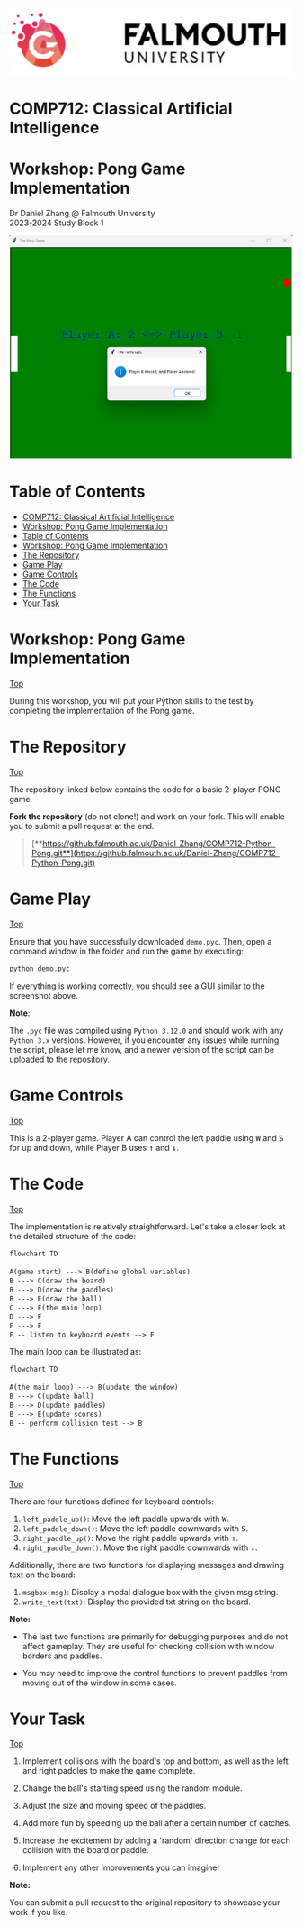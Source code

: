 ![Games Academy](../../../../Falmouth/common/ga_uni_logo.png)

# COMP712: Classical Artificial Intelligence 

# Workshop: Pong Game Implementation

Dr Daniel Zhang @ Falmouth University\
2023-2024 Study Block 1

![The Pong Game](pong_gui.png)

<div id="top"></div>

# Table of Contents
- [COMP712: Classical Artificial Intelligence](#comp712-classical-artificial-intelligence)
- [Workshop: Pong Game Implementation](#workshop-pong-game-implementation)
- [Table of Contents](#table-of-contents)
- [Workshop: Pong Game Implementation](#workshop-pong-game-implementation-1)
- [The Repository](#the-repository)
- [Game Play](#game-play)
- [Game Controls](#game-controls)
- [The Code](#the-code)
- [The Functions](#the-functions)
- [Your Task](#your-task)


# Workshop: Pong Game Implementation
<a href="#top">Top</a>

During this workshop, you will put your Python skills to the test by completing the implementation of the Pong game.

# The Repository
<a href="#top">Top</a>

The repository linked below contains the code for a basic 2-player PONG game.

**Fork the repository** (do not clone!) and work on your fork. This will enable you to submit a pull request at the end.

> [**https://github.falmouth.ac.uk/Daniel-Zhang/COMP712-Python-Pong.git**](https://github.falmouth.ac.uk/Daniel-Zhang/COMP712-Python-Pong.git)

# Game Play
<a href="#top">Top</a>

Ensure that you have successfully downloaded `demo.pyc`. Then, open a command window in the folder and run the game by executing:

```bash
python demo.pyc
```

If everything is working correctly, you should see a GUI similar to the screenshot above.

**Note**:

The `.pyc` file was compiled using `Python 3.12.0` and should work with any `Python 3.x` versions. However, if you encounter any issues while running the script, please let me know, and a newer version of the script can be uploaded to the repository.

# Game Controls
<a href="#top">Top</a>

This is a 2-player game. Player A can control the left paddle using <kbd>W</kbd> and <kbd>S</kbd> for up and down, while Player B uses <kbd>↑</kbd> and <kbd>↓</kbd>.

# The Code
<a href="#top">Top</a>

The implementation is relatively straightforward. Let's take a closer look at the detailed structure of the code:

<!-- ![Game Flow](flow1.png) -->

```mermaid
flowchart TD

A(game start) ---> B(define global variables)
B ---> C(draw the board)
B ---> D(draw the paddles)
B ---> E(draw the ball)
C ---> F(the main loop)
D ---> F
E ---> F
F -- listen to keyboard events --> F
```

The main loop can be illustrated as:

<!-- ![Main Loop](flow2.png) -->

```mermaid
flowchart TD

A(the main loop) ---> B(update the window)
B ---> C(update ball)
B ---> D(update paddles)
B ---> E(update scores)
B -- perform collision test --> B
```

# The Functions
<a href="#top">Top</a>

There are four functions defined for keyboard controls:

1. `left_paddle_up()`: Move the left paddle upwards with <kbd>W</kbd>.
2. `left_paddle_down()`: Move the left paddle downwards with <kbd>S</kbd>.
3. `right_paddle_up()`: Move the right paddle upwards with <kbd>↑</kbd>.
4. `right_paddle_down()`: Move the right paddle downwards with <kbd>↓</kbd>.

Additionally, there are two functions for displaying messages and drawing text on the board:

1. `msgbox(msg)`: Display a modal dialogue box with the given msg string.
2. `write_text(txt)`: Display the provided txt string on the board.

**Note:**

- The last two functions are primarily for debugging purposes and do not affect gameplay. They are useful for checking collision with window borders and paddles.

- You may need to improve the control functions to prevent paddles from moving out of the window in some cases.

# Your Task
<a href="#top">Top</a>

1. Implement collisions with the board's top and bottom, as well as the left and right paddles to make the game complete.

2. Change the ball's starting speed using the random module.

3. Adjust the size and moving speed of the paddles.

4. Add more fun by speeding up the ball after a certain number of catches.

5. Increase the excitement by adding a 'random' direction change for each collision with the board or paddle.

6. Implement any other improvements you can imagine!

**Note:**

You can submit a pull request to the original repository to showcase your work if you like.